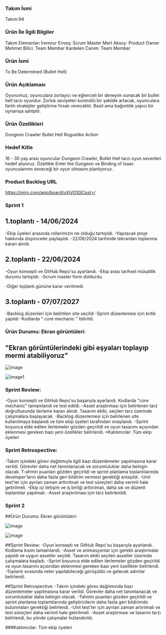 ### Takım İsmi
Takım:94

### Ürün İle İlgili Bilgiler
Takım Elemanları
İremnur Enveş: Scrum Master
Mert Aksoy: Product Owner 
Mehmet Bilici: Team Member
Kardelen Canım: Team Member

### Ürün İsmi
To Be Determined (Bullet Hell)

### Ürün Açıklaması
Oyunumuz, oyunculara zorlayıcı ve eğlenceli bir deneyim sunacak bir bullet hell tarzı oyundur. Zorluk seviyeleri kontrollü bir şekilde artacak, oyunculara farklı stratejiler geliştirme fırsatı verecektir. Basit ama bağımlılık yapıcı bir oynanışa sahiptir.


### Ürün Özellikleri
Dungeon Crawler
Bullet Hell
Roguelike
Action


### Hedef Kitle

16 - 30 yaş arası oyuncular
Dungeon Crawler, Bullet Hell tarzı oyun sevenleri hedef alıyoruz. Özellikle Enter the Gungeon ve Binding of Isaac oyuncularının seveceği bir oyun olmasını planlıyoruz.



### Product Backlog URL
https://miro.com/app/board/uXjVOSSCpsI=/


### Sprint 1
## 1.toplantı - 14/06/2024

-Ekip üyeleri arasında rollerimizin ne olduğu tartışıldı.
-Yapılacak proje hakkında düşünceler paylaşıldı.
-22/06/2024 tarihinde tekrardan toplanma kararı alındı.

## 2.toplantı - 22/06/2024

-Oyun konsepti ve GitHub Repo'su ayarlandı.
-Ekip arası tarihsel müsaitlik durumu tartışıldı.
-Scrum master form doldurdu.

-Diğer toplantı gününe karar verilmedi.

## 3.toplantı - 07/07/2027

-Backlog düzenleri için belirtilen site seçildi
-Sprint düzenlemesi için kritik yapıldı
-Kodlarda " core mechanic " bitirildi.

### Ürün Durumu: Ekran görüntüleri:
## "Ekran görüntülerindeki gibi eşyaları toplayıp mermi atabiliyoruz"
![image](https://github.com/Fencer1919/BulletHell/assets/134067104/de538be5-be4a-4b43-bf1f-e7379fa30cab)

![image1](https://github.com/Fencer1919/BulletHell/assets/134067104/63bcb972-01de-4706-b77b-5bb99573e99a)

### Sprint Review:
-Oyun konsepti ve GitHub Repo'su başarıyla ayarlandı. Kodlarda "core mechanic" tamamlandı ve test edildi.
-Asset araştırması için belirlenen tarz doğrultusunda ilerleme kararı alındı. Tasarım ekibi, seçilen tarz üzerinde çalışmalara başlayacak.
-Backlog düzenlemesi için belirlenen site kullanılmaya başlandı ve tüm ekip üyeleri tarafından onaylandı.
-Sprint boyunca elde edilen ilerlemeler gözden geçirildi ve oyun tasarımı açısından eklenmesi gereken bazı yeni özellikler belirlendi.
*Katılımcılar: Tüm ekip üyeleri

### Sprint Retrospective:
-Takım içindeki görev dağılımıyla ilgili bazı düzenlemeler yapılmasına karar verildi. Görevler daha net tanımlanacak ve sorumluluklar daha belirgin olacak.
T-ahmin puanları gözden geçirildi ve sprint planlama toplantılarında developer'ların daha fazla geri bildirim vermesi gerektiği anlaşıldı.
-Unit test'ler için ayrılan zaman arttırılmalı ve test süreçleri daha verimli hale getirilmeli.
-Ekip içi iletişim ve iş birliği arttırılmalı, daha sık ve düzenli toplantılar yapılmalı.
-Asset araştırılması için tarz belirlenildi.

### Sprint 2 
##Ürün Durumu: Ekran görüntüleri:

![image](https://github.com/user-attachments/assets/44435e32-86fe-484a-bd30-ec4506cead28)

![image](https://github.com/user-attachments/assets/b17684e3-4984-42d0-bf74-f6c06d8b6b83)

##Sprint Review:
-Oyun konsepti ve GitHub Repo'su başarıyla ayarlandı. Kodlama kısmı tamamlandı.
-Asset ve animasyonlar için gerekli araştırmalar yapıldı ve uygun assetler seçildi. Tasarım ekibi seçilen assetler üzerinde çalışmalara başladı.
-Sprint boyunca elde edilen ilerlemeler gözden geçirildi ve oyun tasarımı açısından eklenmesi gereken bazı yeni özellikler belirlendi.
-Toplantı sırasında neler yapılabileceği görüşüldü ve gelecek adımlar belirlendi.


##Sprint Retrospective:
-Takım içindeki görev dağılımında bazı düzenlemeler yapılmasına karar verildi. Görevler daha net tanımlanacak ve sorumluluklar daha belirgin olacak.
-Tahmin puanları gözden geçirildi ve sprint planlama toplantılarında geliştiricilerin daha fazla geri bildirimde bulunmaları gerektiği belirlendi.
-Unit test'ler için ayrılan zaman artırılmalı ve test süreçleri daha verimli hale getirilmeli.
-Asset araştırması ve tasarım tarzı belirlendi, bu yönde çalışmalar hızlandırıldı.

###Katılımcılar: Tüm ekip üyeleri
